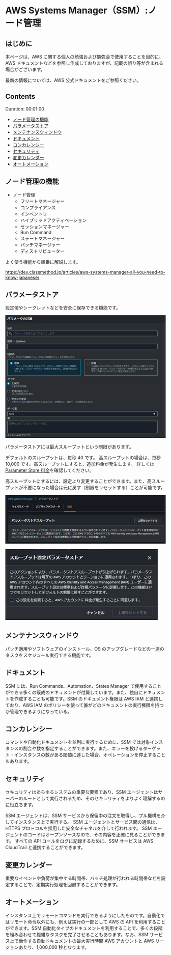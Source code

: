 # AWS Systems Manager（SSM）:ノード管理<!-- omit in toc -->

## はじめに<!-- omit in toc -->

本ページは、AWS に関する個人の勉強および勉強会で使用することを目的に、AWS ドキュメントなどを参照し作成しておりますが、記載の誤り等が含まれる場合がございます。

最新の情報については、AWS 公式ドキュメントをご参照ください。

## Contents<!-- omit in toc -->

Duration: 00:01:00

- [ノード管理の機能](#ノード管理の機能)
- [パラメータストア](#パラメータストア)
- [メンテナンスウィンドウ](#メンテナンスウィンドウ)
- [ドキュメント](#ドキュメント)
- [コンカレンシー](#コンカレンシー)
- [セキュリティ](#セキュリティ)
- [変更カレンダー](#変更カレンダー)
- [オートメーション](#オートメーション)

## ノード管理の機能

- ノード管理
  - フリートマネージャー
  - コンプライアンス
  - インベントリ
  - ハイブリッドアクティベーション
  - セッションマネージャー
  - Run Command
  - ステートマネージャー
  - パッチマネージャー
  - ディストリビューター

よく使う機能から順番に解説します。

https://dev.classmethod.jp/articles/aws-systems-manager-all-you-need-to-know-japanese/

## パラメータストア

設定値やシークレットなどを安全に保存できる機能です。

![ps-1](/images/ssm/parameter-store/parameterstore-1.png)

パラメータストアには最大スループットという制限があります。

デフォルトのスループットは、毎秒 40 です。
高スループットの場合は、毎秒 10,000 です。高スループットにすると、追加料金が発生します。
詳しくは [Parameter Store 料金](https://aws.amazon.com/jp/systems-manager/pricing/)を確認してください。

高スループットにするには、設定より変更することができます。また、高スループットが不要になった場合は元に戻す（制限をリセットする）ことが可能です。

![ps-2](/images/ssm/parameter-store/parameterstore-2.png)

![ps-3](/images/ssm/parameter-store/parameterstore-3.png)

## メンテナンスウィンドウ

パッチ適用やソフトウェアのインストール、OS のアップグレードなどの一連のタスクをスケジュール実行できる機能です。

## ドキュメント

SSM には、Run Commands、Automation、States Manager で使用することができる多くの既成のドキュメントが付属しています。また、独自にドキュメントを作成することも可能です。SSM のドキュメント権限は AWS IAM と連携しており、AWS IAM のポリシーを使って誰がどのドキュメントの実行権限を持つか管理できるようになっている。

## コンカレンシー

コマンドや自動化ドキュメントを並列に実行するために、SSM では対象インスタンスの割合や数を指定することができます。また、エラーを投げるターゲット・インスタンスの数がある閾値に達した場合、オペレーションを停止することもあります。

## セキュリティ

セキュリティはあらゆるシステムの重要な要素であり、SSM エージェントはサーバーのルートとして実行されるため、そのセキュリティをよりよく理解するのに役立ちます。

SSM エージェントは、SSM サービスから保留中の注文を取得し、プル機構を介してインスタンス上で実行する。
SSM エージェントとサービス間の通信は、HTTPS プロトコルを採用した安全なチャネルを介して行われます。
SSM エージェントのコードはオープンソースなので、その内容を正確に見ることができます。
すべての API コールをログに記録するために、SSM サービスは AWS CloudTrail と連携することができます。

## 変更カレンダー

重要なイベントや負荷が集中する時間帯、バッチ処理が行われる時間帯などを設定することで、定期実行処理を回避することができます。

## オートメーション

インスタンス上でリモートコマンドを実行できるようにしたものです。自動化ではリモート命令以外にも、例えば実行の一部として AWS の API を利用することができます。SSM 自動化タイプのドキュメントを利用することで、多くの段階を組み合わせて複雑なタスクを完了させることもあります。なお、SSM サービス上で動作する自動ドキュメントの最大実行時間 AWS アカウントと AWS リージョンあたり、1,000,000 秒となります。

